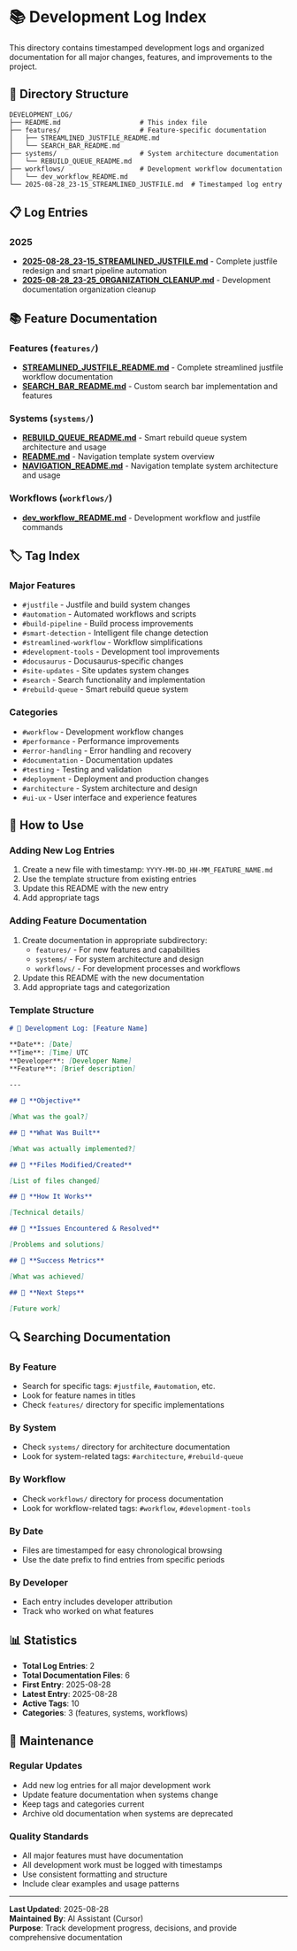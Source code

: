 # 📚 Development Log Index

This directory contains timestamped development logs and organized documentation for all major changes, features, and improvements to the project.

## 📁 **Directory Structure**

```
DEVELOPMENT_LOG/
├── README.md                    # This index file
├── features/                    # Feature-specific documentation
│   ├── STREAMLINED_JUSTFILE_README.md
│   └── SEARCH_BAR_README.md
├── systems/                     # System architecture documentation
│   └── REBUILD_QUEUE_README.md
├── workflows/                   # Development workflow documentation
│   └── dev_workflow_README.md
└── 2025-08-28_23-15_STREAMLINED_JUSTFILE.md  # Timestamped log entry
```

## 📋 **Log Entries**

### **2025**

- **[2025-08-28_23-15_STREAMLINED_JUSTFILE.md](2025-08-28_23-15_STREAMLINED_JUSTFILE.md)** - Complete justfile redesign and smart pipeline automation
- **[2025-08-28_23-25_ORGANIZATION_CLEANUP.md](2025-08-28_23-25_ORGANIZATION_CLEANUP.md)** - Development documentation organization cleanup

## 📚 **Feature Documentation**

### **Features** (`features/`)

- **[STREAMLINED_JUSTFILE_README.md](features/STREAMLINED_JUSTFILE_README.md)** - Complete streamlined justfile workflow documentation
- **[SEARCH_BAR_README.md](features/SEARCH_BAR_README.md)** - Custom search bar implementation and features

### **Systems** (`systems/`)

- **[REBUILD_QUEUE_README.md](systems/REBUILD_QUEUE_README.md)** - Smart rebuild queue system architecture and usage
- **[README.md](systems/README.md)** - Navigation template system overview
- **[NAVIGATION_README.md](systems/NAVIGATION_README.md)** - Navigation template system architecture and usage

### **Workflows** (`workflows/`)

- **[dev_workflow_README.md](workflows/dev_workflow_README.md)** - Development workflow and justfile commands

## 🏷️ **Tag Index**

### **Major Features**

- `#justfile` - Justfile and build system changes
- `#automation` - Automated workflows and scripts
- `#build-pipeline` - Build process improvements
- `#smart-detection` - Intelligent file change detection
- `#streamlined-workflow` - Workflow simplifications
- `#development-tools` - Development tool improvements
- `#docusaurus` - Docusaurus-specific changes
- `#site-updates` - Site updates system changes
- `#search` - Search functionality and implementation
- `#rebuild-queue` - Smart rebuild queue system

### **Categories**

- `#workflow` - Development workflow changes
- `#performance` - Performance improvements
- `#error-handling` - Error handling and recovery
- `#documentation` - Documentation updates
- `#testing` - Testing and validation
- `#deployment` - Deployment and production changes
- `#architecture` - System architecture and design
- `#ui-ux` - User interface and experience features

## 📝 **How to Use**

### **Adding New Log Entries**

1. Create a new file with timestamp: `YYYY-MM-DD_HH-MM_FEATURE_NAME.md`
2. Use the template structure from existing entries
3. Update this README with the new entry
4. Add appropriate tags

### **Adding Feature Documentation**

1. Create documentation in appropriate subdirectory:
   - `features/` - For new features and capabilities
   - `systems/` - For system architecture and design
   - `workflows/` - For development processes and workflows
2. Update this README with the new documentation
3. Add appropriate tags and categorization

### **Template Structure**

```markdown
# 🚀 Development Log: [Feature Name]

**Date**: [Date]  
**Time**: [Time] UTC  
**Developer**: [Developer Name]  
**Feature**: [Brief description]

---

## 🎯 **Objective**

[What was the goal?]

## 🔧 **What Was Built**

[What was actually implemented?]

## 📁 **Files Modified/Created**

[List of files changed]

## 🧠 **How It Works**

[Technical details]

## 🚨 **Issues Encountered & Resolved**

[Problems and solutions]

## 🎉 **Success Metrics**

[What was achieved]

## 📝 **Next Steps**

[Future work]
```

## 🔍 **Searching Documentation**

### **By Feature**

- Search for specific tags: `#justfile`, `#automation`, etc.
- Look for feature names in titles
- Check `features/` directory for specific implementations

### **By System**

- Check `systems/` directory for architecture documentation
- Look for system-related tags: `#architecture`, `#rebuild-queue`

### **By Workflow**

- Check `workflows/` directory for process documentation
- Look for workflow-related tags: `#workflow`, `#development-tools`

### **By Date**

- Files are timestamped for easy chronological browsing
- Use the date prefix to find entries from specific periods

### **By Developer**

- Each entry includes developer attribution
- Track who worked on what features

## 📊 **Statistics**

- **Total Log Entries**: 2
- **Total Documentation Files**: 6
- **First Entry**: 2025-08-28
- **Latest Entry**: 2025-08-28
- **Active Tags**: 10
- **Categories**: 3 (features, systems, workflows)

## 🔄 **Maintenance**

### **Regular Updates**

- Add new log entries for all major development work
- Update feature documentation when systems change
- Keep tags and categories current
- Archive old documentation when systems are deprecated

### **Quality Standards**

- All major features must have documentation
- All development work must be logged with timestamps
- Use consistent formatting and structure
- Include clear examples and usage patterns

---

**Last Updated**: 2025-08-28  
**Maintained By**: AI Assistant (Cursor)  
**Purpose**: Track development progress, decisions, and provide comprehensive documentation
